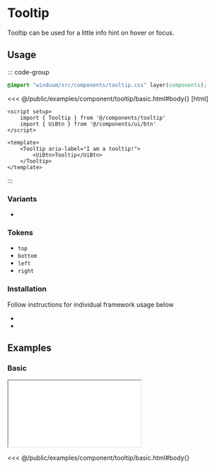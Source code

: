 # Tooltip
Tooltip can be used for a little info hint on hover or focus.

<ViewSourceGh href="https://github.com/winduum/winduum/blob/main/src/components/tooltip" />

## Usage

::: code-group
```css
@import "winduum/src/components/tooltip.css" layer(components);
```
<<< @/public/examples/component/tooltip/basic.html#body{} [html]
```vue
<script setup>
    import { Tooltip } from '@/components/tooltip'
    import { UiBtn } from '@/components/ui/btn'
</script>

<template>
    <Tooltip aria-label="I am a tooltip!">
        <UiBtn>Tooltip</UiBtn>
    </Tooltip>
</template>
```
:::

### Variants
* <LinkGh name="default" path="components/tooltip" />

### Tokens
* `top`
* `bottom`
* `left`
* `right`

### Installation
Follow instructions for individual framework usage below

* <LinkGh name="winduum" url="https://github.com/winduum/winduum/blob/main/src/components/tooltip" />
* <LinkGh name="winduum-vue" url="https://github.com/winduum/winduum-vue/blob/main/src/components/tooltip" />

## Examples

### Basic

<iframe onload="this.style.visibility = 'visible';" src="/examples/component/tooltip/basic.html"></iframe>

<<< @/public/examples/component/tooltip/basic.html#body{}

